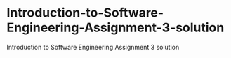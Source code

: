# Introduction-to-Software-Engineering-Assignment-3-solution
Introduction to Software Engineering Assignment 3 solution
